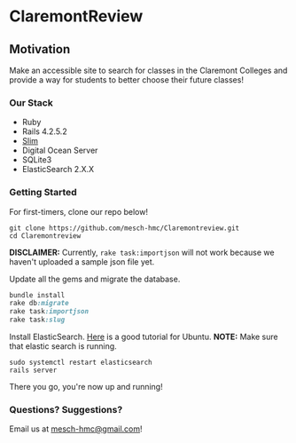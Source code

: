 # ClaremontReview

## Motivation
Make an accessible site to search for classes in the Claremont Colleges and provide a way for students to better choose their future classes!

### Our Stack
- Ruby
- Rails 4.2.5.2
- [Slim](http://www.rubydoc.info/gems/slim/frames)
- Digital Ocean Server
- SQLite3
- ElasticSearch 2.X.X

### Getting Started
For first-timers, clone our repo below!

``` shell
git clone https://github.com/mesch-hmc/Claremontreview.git
cd Claremontreview
```

**DISCLAIMER:** Currently, ```rake task:importjson``` will not work because we haven't uploaded a sample json file yet.

Update all the gems and migrate the database.
``` ruby
bundle install
rake db:migrate
rake task:importjson
rake task:slug
```

Install ElasticSearch. [Here](https://www.digitalocean.com/community/tutorials/how-to-install-and-configure-elasticsearch-on-ubuntu-16-04) is a good tutorial for Ubuntu.
**NOTE:** Make sure that elastic search is running.

``` shell
sudo systemctl restart elasticsearch
rails server
```

There you go, you're now up and running!

### Questions? Suggestions?
Email us at <mesch-hmc@gmail.com>!
